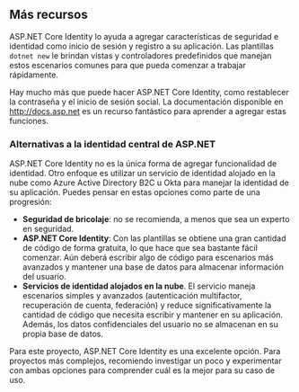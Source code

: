 ## Más recursos

ASP.NET Core Identity lo ayuda a agregar características de seguridad e identidad como inicio de sesión y registro a su aplicación. Las plantillas `dotnet new` le brindan vistas y controladores predefinidos que manejan estos escenarios comunes para que pueda comenzar a trabajar rápidamente.

Hay mucho más que puede hacer ASP.NET Core Identity, como restablecer la contraseña y el inicio de sesión social. La documentación disponible en http://docs.asp.net es un recurso fantástico para aprender a agregar estas funciones.

### Alternativas a la identidad central de ASP.NET

ASP.NET Core Identity no es la única forma de agregar funcionalidad de identidad. Otro enfoque es utilizar un servicio de identidad alojado en la nube como Azure Active Directory B2C u Okta para manejar la identidad de su aplicación. Puedes pensar en estas opciones como parte de una progresión:

* **Seguridad de bricolaje**: no se recomienda, a menos que sea un experto en seguridad.
* **ASP.NET Core Identity**: Con las plantillas se obtiene una gran cantidad de código de forma gratuita, lo que hace que sea bastante fácil comenzar. Aún deberá escribir algo de código para escenarios más avanzados y mantener una base de datos para almacenar información del usuario.
* **Servicios de identidad alojados en la nube**. El servicio maneja escenarios simples y avanzados (autenticación multifactor, recuperación de cuenta, federación) y reduce significativamente la cantidad de código que necesita escribir y mantener en su aplicación. Además, los datos confidenciales del usuario no se almacenan en su propia base de datos.

Para este proyecto, ASP.NET Core Identity es una excelente opción. Para proyectos más complejos, recomiendo investigar un poco y experimentar con ambas opciones para comprender cuál es la mejor para su caso de uso.